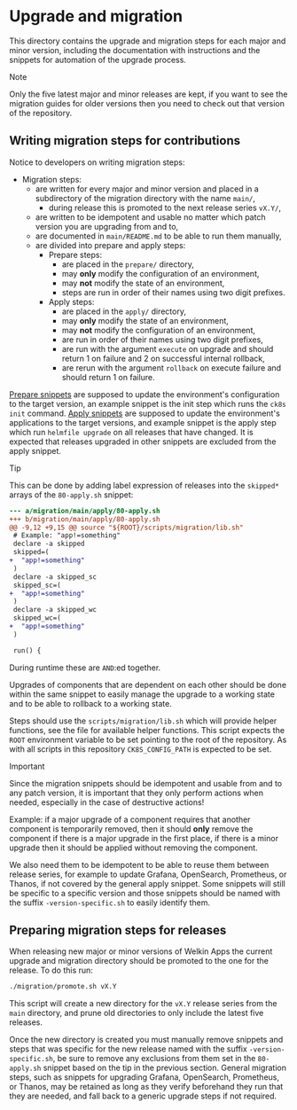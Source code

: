 # Upgrade and migration

This directory contains the upgrade and migration steps for each major and minor version, including the documentation with instructions and the snippets for automation of the upgrade process.

> [!note]
> Only the five latest major and minor releases are kept, if you want to see the migration guides for older versions then you need to check out that version of the repository.

## Writing migration steps for contributions

Notice to developers on writing migration steps:

- Migration steps:
    - are written for every major and minor version and placed in a subdirectory of the migration directory with the name `main/`,
        - during release this is promoted to the next release series `vX.Y/`,
    - are written to be idempotent and usable no matter which patch version you are upgrading from and to,
    - are documented in `main/README.md` to be able to run them manually,
    - are divided into prepare and apply steps:
        - Prepare steps:
            - are placed in the `prepare/` directory,
            - may **only** modify the configuration of an environment,
            - may **not** modify the state of an environment,
            - steps are run in order of their names using two digit prefixes.
        - Apply steps:
            - are placed in the `apply/` directory,
            - may **only** modify the state of an environment,
            - may **not** modify the configuration of an environment,
            - are run in order of their names using two digit prefixes,
            - are run with the argument `execute` on upgrade and should return 1 on failure and 2 on successful internal rollback,
            - are rerun with the argument `rollback` on execute failure and should return 1 on failure.

[Prepare snippets](main/prepare) are supposed to update the environment's configuration to the target version, an example snippet is the init step which runs the `ck8s init` command.
[Apply snippets](main/apply) are supposed to update the environment's applications to the target versions, and example snippet is the apply step which run `helmfile upgrade` on all releases that have changed.
It is expected that releases upgraded in other snippets are excluded from the apply snippet.

> [!tip]
> This can be done by adding label expression of releases into the `skipped*` arrays of the `80-apply.sh` snippet:
>
> ```diff
> --- a/migration/main/apply/80-apply.sh
> +++ b/migration/main/apply/80-apply.sh
> @@ -9,12 +9,15 @@ source "${ROOT}/scripts/migration/lib.sh"
>  # Example: "app!=something"
>  declare -a skipped
>  skipped=(
> +  "app!=something"
>  )
>  declare -a skipped_sc
>  skipped_sc=(
> +  "app!=something"
>  )
>  declare -a skipped_wc
>  skipped_wc=(
> +  "app!=something"
>  )
>
>  run() {
> ```
>
> During runtime these are `AND`:ed together.

Upgrades of components that are dependent on each other should be done within the same snippet to easily manage the upgrade to a working state and to be able to rollback to a working state.

Steps should use the `scripts/migration/lib.sh` which will provide helper functions, see the file for available helper functions.
This script expects the `ROOT` environment variable to be set pointing to the root of the repository.
As with all scripts in this repository `CK8S_CONFIG_PATH` is expected to be set.

> [!important]
> Since the migration snippets should be idempotent and usable from and to any patch version, it is important that they only perform actions when needed, especially in the case of destructive actions!
>
> Example: if a major upgrade of a component requires that another component is temporarily removed, then it should **only** remove the component if there is a major upgrade in the first place, if there is a minor upgrade then it should be applied without removing the component.

We also need them to be idempotent to be able to reuse them between release series, for example to update Grafana, OpenSearch, Prometheus, or Thanos, if not covered by the general apply snippet.
Some snippets will still be specific to a specific version and those snippets should be named with the suffix `-version-specific.sh` to easily identify them.

## Preparing migration steps for releases

When releasing new major or minor versions of Welkin Apps the current upgrade and migration directory should be promoted to the one for the release.
To do this run:

```bash
./migration/promote.sh vX.Y
```

This script will create a new directory for the `vX.Y` release series from the `main` directory, and prune old directories to only include the latest five releases.

Once the new directory is created you must manually remove snippets and steps that was specific for the new release named with the suffix `-version-specific.sh`, be sure to remove any exclusions from them set in the `80-apply.sh` snippet based on the tip in the previous section.
General migration steps, such as snippets for upgrading Grafana, OpenSearch, Prometheus, or Thanos, may be retained as long as they verify beforehand they run that they are needed, and fall back to a generic upgrade steps if not required.
